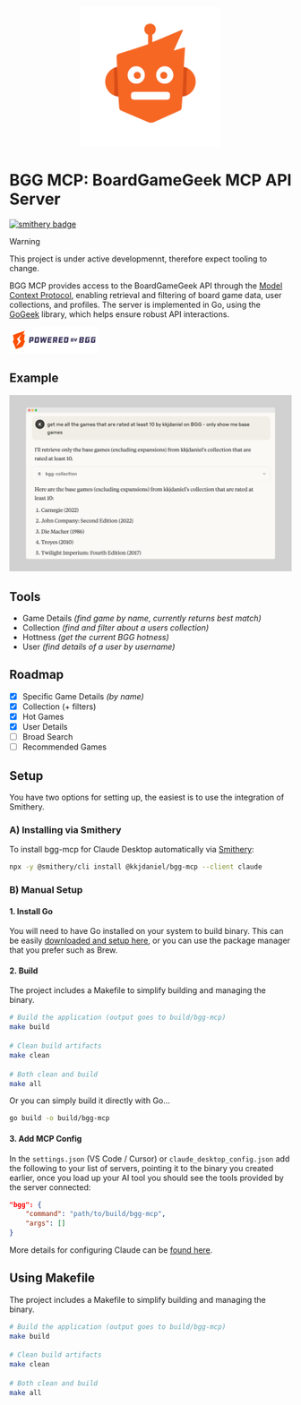 <p align="center">
  <img src="bgg-mcp-logo.png" width="250" alt="BGG MCP Logo">
</p>

# BGG MCP: BoardGameGeek MCP API Server

[![smithery badge](https://smithery.ai/badge/@kkjdaniel/bgg-mcp)](https://smithery.ai/server/@kkjdaniel/bgg-mcp)

> [!WARNING]  
> This project is under active developmennt, therefore expect tooling to change.

BGG MCP provides access to the BoardGameGeek API through the [Model Context Protocol](https://www.anthropic.com/news/model-context-protocol), enabling retrieval and filtering of board game data, user collections, and profiles. The server is implemented in Go, using the [GoGeek](https://github.com/kkjdaniel/gogeek) library, which helps ensure robust API interactions.

<a href="https://boardgamegeek.com/">
  <img src="powered-bgg.webp" width="160" alt="Powered by BGG">
</a>

## Example

![Example of BGG MCP in action](example.png)

## Tools

- Game Details _(find game by name, currently returns best match)_
- Collection _(find and filter about a users collection)_
- Hottness _(get the current BGG hotness)_
- User _(find details of a user by username)_

## Roadmap

- [x] Specific Game Details _(by name)_
- [x] Collection (+ filters)
- [x] Hot Games
- [x] User Details
- [ ] Broad Search
- [ ] Recommended Games

## Setup

You have two options for setting up, the easiest is to use the integration of Smithery.

### A) Installing via Smithery

To install bgg-mcp for Claude Desktop automatically via [Smithery](https://smithery.ai/server/@kkjdaniel/bgg-mcp):

```bash
npx -y @smithery/cli install @kkjdaniel/bgg-mcp --client claude
```

### B) Manual Setup

#### 1. Install Go

You will need to have Go installed on your system to build binary. This can be easily [downloaded and setup here](https://go.dev/doc/install), or you can use the package manager that you prefer such as Brew.

#### 2. Build

The project includes a Makefile to simplify building and managing the binary.

```bash
# Build the application (output goes to build/bgg-mcp)
make build

# Clean build artifacts
make clean

# Both clean and build
make all
```

Or you can simply build it directly with Go...

```bash
go build -o build/bgg-mcp
```

#### 3. Add MCP Config

In the `settings.json` (VS Code / Cursor) or `claude_desktop_config.json` add the following to your list of servers, pointing it to the binary you created earlier, once you load up your AI tool you should see the tools provided by the server connected:

```json
"bgg": {
    "command": "path/to/build/bgg-mcp",
    "args": []
}
```

More details for configuring Claude can be [found here](https://modelcontextprotocol.io/quickstart/user).

## Using Makefile

The project includes a Makefile to simplify building and managing the binary.

```bash
# Build the application (output goes to build/bgg-mcp)
make build

# Clean build artifacts
make clean

# Both clean and build
make all
```
